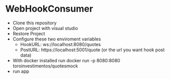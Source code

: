# WebHookConsumer
- Clone this repository
- Open project with visual studio
- Restore Project
- Configure these two enviroment variables
    - HookURL: ws://localhost:8080/quotes
    - PostURL: https://localhost:5001/quote (or the url you want hook post data)
- With docker installed run docker run -p 8080:8080 toroinvestimentos/quotesmock
- run app
